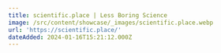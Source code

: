 ```yaml
---
title: scientific.place | Less Boring Science
image: /src/content/showcase/_images/scientific.place.webp
url: 'https://scientific.place/'
dateAdded: 2024-01-16T15:21:12.000Z
---
```


